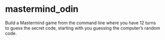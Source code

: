 # mastermind_odin
Build a Mastermind game from the command line where you have 12 turns to guess the secret code, starting with you guessing the computer’s random code.
